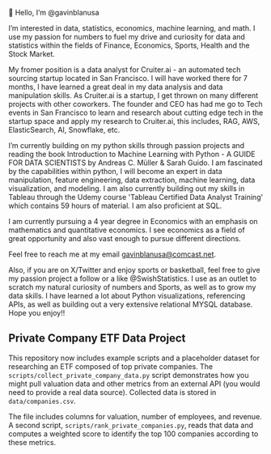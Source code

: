 👋 Hello, I’m @gavinblanusa

I’m interested in data, statistics, economics, machine learning, and math. I use my passion for numbers to fuel my drive and curiosity for data and 
statistics within the fields of Finance, Economics, Sports, Health and the Stock Market.

My fromer position is a data analyst for Cruiter.ai - an automated tech sourcing startup located in San Francisco. I will have worked there for 7 months, I 
have learned a great deal in my data analysis and data manipulation skills. As Cruiter.ai is a startup, I get thrown on many different projects with other coworkers.
The founder and CEO has had me go to Tech events in San Francisco to learn and research about cutting edge tech in the startup space and apply my research to 
Cruiter.ai, this includes, RAG, AWS, ElasticSearch, AI, Snowflake, etc.

I’m currently building on my python skills through passion projects and reading the book Introduction to Machine Learning with Python - A GUIDE FOR DATA SCIENTISTS
by Andreas C. Müller & Sarah Guido. I am fascinated by the capabilities within python, I will become an expert in data manipulation, feature engineering, data 
extraction, machine learning, data visualization, and modeling. I am also currently building out my skills in Tableau through the Udemy course 'Tableau Certified 
Data Analyst Training' which contains 59 hours of material. I am also proficient at SQL.

I am currently pursuing a 4 year degree in Economics with an emphasis on mathematics and quantitative economics. I see economics as a field of great opportunity 
and also vast enough to pursue different directions.


Feel free to reach me at my email gavinblanusa@comcast.net.

Also, if you are on X/Twitter and enjoy sports or basketball, feel free to give my passion project a follow or a like @SwishStatistics. I use as an outlet to scratch
my natural curiosity of numbers and Sports, as well as to grow my data skills. I have learned a lot about Python visualizations, referencing APIs, as well as 
building out a very extensive relational MYSQL database. Hope you enjoy!!

<!---
gavinblanusa/gavinblanusa is a ✨ special ✨ repository because its `README.md` (this file) appears on your GitHub profile.
You can click the Preview link to take a look at your changes.
--->

## Private Company ETF Data Project

This repository now includes example scripts and a placeholder dataset for
researching an ETF composed of top private companies. The
`scripts/collect_private_company_data.py` script demonstrates how you might pull
valuation data and other metrics from an external API (you would need to provide
a real data source). Collected data is stored in `data/companies.csv`.

The file includes columns for valuation, number of employees, and revenue. A
second script, `scripts/rank_private_companies.py`, reads that data and computes
a weighted score to identify the top 100 companies according to these metrics.
